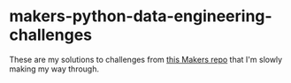 # makers-python-data-engineering-challenges

These are my solutions to challenges from [this Makers repo](https://github.com/makersacademy/python-data-engineering-challenges) that I'm slowly making my way through.